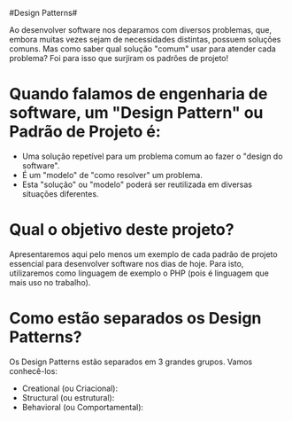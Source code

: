 #Design Patterns#

Ao desenvolver software nos deparamos com diversos problemas, que, embora muitas vezes sejam de necessidades
distintas, possuem soluções comuns. Mas como saber qual solução "comum" usar para atender cada problema?
Foi para isso que surjiram os padrões de projeto!


# Quando falamos de engenharia de software, um "Design Pattern" ou Padrão de Projeto é:

* Uma solução repetível para um problema comum ao fazer o "design do software".
* É um "modelo" de "como resolver" um problema.
* Esta "solução" ou "modelo" poderá ser reutilizada em diversas situações diferentes.


# Qual o objetivo deste projeto?

Apresentaremos aqui pelo menos um exemplo de cada padrão de projeto essencial para desenvolver software nos dias de hoje.
Para isto, utilizaremos como linguagem de exemplo o PHP (pois é linguagem que mais uso no trabalho).

# Como estão separados os Design Patterns?

Os Design Patterns estão separados em 3 grandes grupos. Vamos conhecê-los:

* Creational (ou Criacional):
* Structural (ou estrutural):
* Behavioral (ou Comportamental):